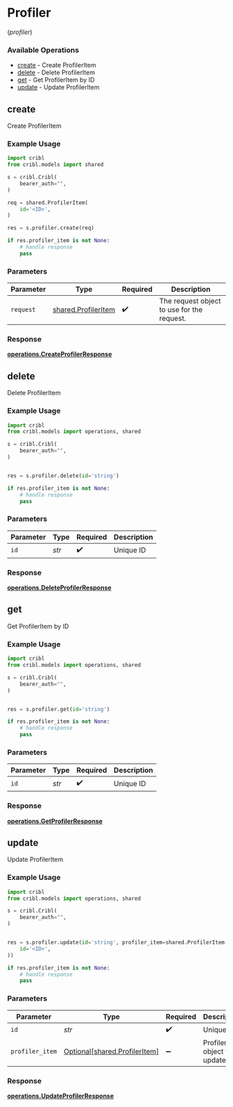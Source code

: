 # Profiler
(*profiler*)

### Available Operations

* [create](#create) - Create ProfilerItem
* [delete](#delete) - Delete ProfilerItem
* [get](#get) - Get ProfilerItem by ID
* [update](#update) - Update ProfilerItem

## create

Create ProfilerItem

### Example Usage

```python
import cribl
from cribl.models import shared

s = cribl.Cribl(
    bearer_auth="",
)

req = shared.ProfilerItem(
    id='<ID>',
)

res = s.profiler.create(req)

if res.profiler_item is not None:
    # handle response
    pass
```

### Parameters

| Parameter                                                  | Type                                                       | Required                                                   | Description                                                |
| ---------------------------------------------------------- | ---------------------------------------------------------- | ---------------------------------------------------------- | ---------------------------------------------------------- |
| `request`                                                  | [shared.ProfilerItem](../../models/shared/profileritem.md) | :heavy_check_mark:                                         | The request object to use for the request.                 |


### Response

**[operations.CreateProfilerResponse](../../models/operations/createprofilerresponse.md)**


## delete

Delete ProfilerItem

### Example Usage

```python
import cribl
from cribl.models import operations, shared

s = cribl.Cribl(
    bearer_auth="",
)


res = s.profiler.delete(id='string')

if res.profiler_item is not None:
    # handle response
    pass
```

### Parameters

| Parameter          | Type               | Required           | Description        |
| ------------------ | ------------------ | ------------------ | ------------------ |
| `id`               | *str*              | :heavy_check_mark: | Unique ID          |


### Response

**[operations.DeleteProfilerResponse](../../models/operations/deleteprofilerresponse.md)**


## get

Get ProfilerItem by ID

### Example Usage

```python
import cribl
from cribl.models import operations, shared

s = cribl.Cribl(
    bearer_auth="",
)


res = s.profiler.get(id='string')

if res.profiler_item is not None:
    # handle response
    pass
```

### Parameters

| Parameter          | Type               | Required           | Description        |
| ------------------ | ------------------ | ------------------ | ------------------ |
| `id`               | *str*              | :heavy_check_mark: | Unique ID          |


### Response

**[operations.GetProfilerResponse](../../models/operations/getprofilerresponse.md)**


## update

Update ProfilerItem

### Example Usage

```python
import cribl
from cribl.models import operations, shared

s = cribl.Cribl(
    bearer_auth="",
)


res = s.profiler.update(id='string', profiler_item=shared.ProfilerItem(
    id='<ID>',
))

if res.profiler_item is not None:
    # handle response
    pass
```

### Parameters

| Parameter                                                            | Type                                                                 | Required                                                             | Description                                                          |
| -------------------------------------------------------------------- | -------------------------------------------------------------------- | -------------------------------------------------------------------- | -------------------------------------------------------------------- |
| `id`                                                                 | *str*                                                                | :heavy_check_mark:                                                   | Unique ID                                                            |
| `profiler_item`                                                      | [Optional[shared.ProfilerItem]](../../models/shared/profileritem.md) | :heavy_minus_sign:                                                   | ProfilerItem object to be updated                                    |


### Response

**[operations.UpdateProfilerResponse](../../models/operations/updateprofilerresponse.md)**

